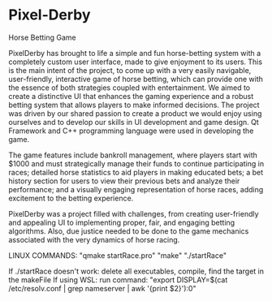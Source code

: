# Pixel-Derby
Horse Betting Game

PixelDerby has brought to life a simple and fun horse-betting system with a completely custom user interface, made to give enjoyment to its users. This is the main intent of the project, to come up with a very easily navigable, user-friendly, interactive game of horse betting, which can provide one with the essence of both strategies coupled with entertainment. We aimed to create a distinctive UI that enhances the gaming experience and a robust betting system that allows players to make informed decisions. The project was driven by our shared passion to create a product we would enjoy using ourselves and to develop our skills in UI development and game design. Qt Framework and C++ programming language were used in developing the game.

The game features include bankroll management, where players start with $1000 and must strategically manage their funds to continue participating in races; detailed horse statistics to aid players in making educated bets; a bet history section for users to view their previous bets and analyze their performance; and a visually engaging representation of horse races, adding excitement to the betting experience. 

PixelDerby was a project filled with challenges, from creating user-friendly and appealing UI to implementing proper, fair, and engaging betting algorithms. Also, due justice needed to be done to the game mechanics associated with the very dynamics of horse racing.

LINUX COMMANDS:
"qmake startRace.pro"
"make"
"./startRace"

If ./startRace doesn't work: delete all executables, compile, find the target in the makeFile
If using WSL: run command: "export DISPLAY=$(cat /etc/resolv.conf | grep nameserver | awk '{print $2}'):0"
